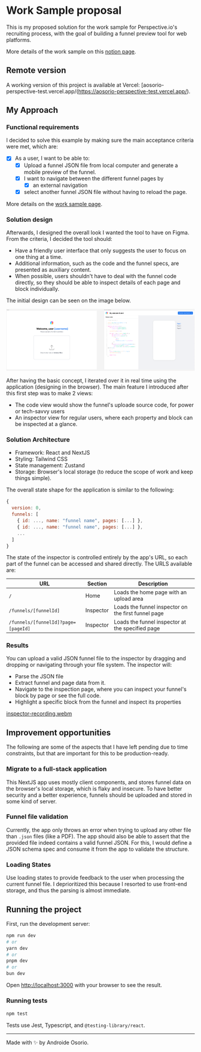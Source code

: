 # Work Sample proposal

This is my proposed solution for the work sample for Perspective.io's recruiting process, with the goal of building a funnel preview tool for web platforms.

More details of the work sample on this [notion page](https://perspectiveco.notion.site/Work-Sample-Senior-Frontend-Engineer-Andr-s-Felipe-Osorio-1ee56ab4ce7547e2bc4e136a99b152d6).

## Remote version

A working version of this project is available at Vercel: [aosorio-perspective-test.vercel.app/(https://aosorio-perspective-test.vercel.app/).

## My Approach

### Functional requirements

I decided to solve this example by making sure the main acceptance criteria were met, which are:

- [x] As a user, I want to be able to:
  - [x] Upload a funnel JSON file from local computer and generate a mobile preview of the funnel.
  - [x] I want to navigate between the different funnel pages by
    - [x] an external navigation
  - [x] select another funnel JSON file without having to reload the page.

More details on the [work sample page](https://perspectiveco.notion.site/Work-Sample-Senior-Frontend-Engineer-Andr-s-Felipe-Osorio-1ee56ab4ce7547e2bc4e136a99b152d6).

### Solution design

Afterwards, I designed the overall look I wanted the tool to have on Figma. From the criteria, I decided the tool should:

- Have a friendly user interface that only suggests the user to focus on one thing at a time.
- Additional information, such as the code and the funnel specs, are presented as auxiliary content.
- When possible, users shouldn't have to deal with the funnel code directly, so they should be able to inspect details of each page and block individually.

The initial design can be seen on the image below.

![Initial design](/public/inspector-initial-design.png)

After having the basic concept, I iterated over it in real time using the application (designing in the browser). The main feature I introduced after this first step was to make 2 views:

- The code view would show the funnel's uploade source code, for power or tech-savvy users
- An inspector view for regular users, where each property and block can be inspected at a glance.

### Solution Architecture

- Framework: React and NextJS
- Styling: Tailwind CSS
- State management: Zustand
- Storage: Browser's local storage (to reduce the scope of work and keep things simple).

The overall state shape for the application is similar to the following:

```js
{
  version: 0,
  funnels: [
    { id: ..., name: "funnel name", pages: [...] },
    { id: ..., name: "funnel name", pages: [...] },
    ...
  ]
}
```

The state of the inspector is controlled entirely by the app's URL, so each part of the funnel can be accessed and shared directly. The URLS available are:

| URL                                 | Section   | Description                                         |
| ----------------------------------- | --------- | --------------------------------------------------- |
| `/`                                 | Home      | Loads the home page with an upload area             |
| `/funnels/[funnelId]`               | Inspector | Loads the funnel inspector on the first funnel page |
| `/funnels/[funnelId]?page=[pageId]` | Inspector | Loads the funnel inspector at the specified page    |

### Results

You can upload a valid JSON funnel file to the inspector by dragging and dropping or navigating through your file system. The inspector will:

- Parse the JSON file
- Extract funnel and page data from it.
- Navigate to the inspection page, where you can inspect your funnel's block by page or see the full code.
- Highlight a specific block from the funnel and inspect its properties

[inspector-recording.webm](https://github.com/androide-osorio/perspective-test/assets/1386527/18aeba2f-dfc4-4dbd-8e0b-48b18267bce1)

## Improvement opportunities

The following are some of the aspects that I have left pending due to time constraints, but that are important for this to be production-ready.

### Migrate to a full-stack application

This NextJS app uses mostly client components, and stores funnel data on the browser's local storage, which is flaky and insecure. To have better security and a better experience, funnels should be uploaded and stored in some kind of server.

### Funnel file validation

Currently, the app only throws an error when trying to upload any other file than `.json` files (like a PDF). The app should also be able to assert that the provided file indeed contains a valid funnel JSON. For this, I would define a JSON schema spec and consume it from the app to validate the structure.

### Loading States

Use loading states to provide feedback to the user when processing the current funnel file. I deprioritized this because I resorted to use front-end storage, and thus the parsing is almost immediate.

## Running the project

First, run the development server:

```bash
npm run dev
# or
yarn dev
# or
pnpm dev
# or
bun dev
```

Open [http://localhost:3000](http://localhost:3000) with your browser to see the result.

### Running tests

```bash
npm test
```

Tests use Jest, Typescript, and `@testing-library/react`.

---

Made with ✨ by Androide Osorio.
